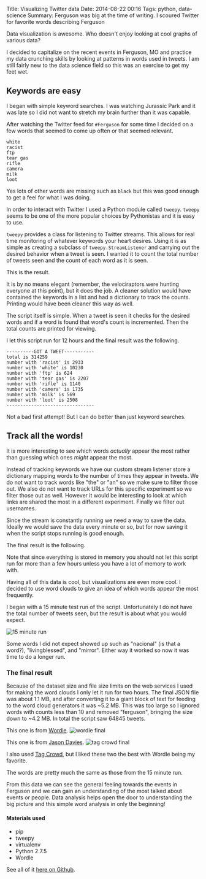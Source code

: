Title: Visualizing Twitter data
Date: 2014-08-22 00:16
Tags: python, data-science
Summary: Ferguson was big at the time of writing. I scoured Twitter for favorite words describing Ferguson

Data visualization is awesome. Who doesn't enjoy looking at cool graphs of various data? 

I decided to capitalize on the recent events in Ferguson, MO and practice my data crunching skills by looking at patterns in words used in tweets. I am still fairly new to the data science field so this was an exercise to get my feet wet. 

## Keywords are easy

I began with simple keyword searches. I was watching Jurassic Park and it was late so I did not want to stretch my brain further than it was capable. 

After watching the Twitter feed for `#Ferguson` for some time I decided on a few words that seemed to come up often or that seemed relevant. 

```
white
racist
ftp
tear gas
rifle
camera
milk
loot
```
Yes lots of other words are missing such as `black` but this was good enough to get a feel for what I was doing. 

In order to interact with Twitter I used a Python module called `tweepy`. `tweepy` seems to be one of the more popular choices by Pythonistas and it is easy to use. 

`tweepy` provides a class for listening to Twitter streams. This allows for real time monitoring of whatever keywords your heart desires. Using it is as simple as creating a subclass of `tweepy.StreamListener` and carrying out the desired behavior when a tweet is seen. I wanted it to count the total number of tweets seen and the count of each word as it is seen. 

This is the result.

<script src="https://gist.github.com/ThaWeatherman/9a2151fcf23bf66844d0/fe2dcfe9904f527121956c8c7cb0e948c76d1694.js"></script>

It is by no means elegant (remember, the velociraptors were hunting everyone at this point), but it does the job. A cleaner solution would have contained the keywords in a list and had a dictionary to track the counts. Printing would have been cleaner this way as well. 

The script itself is simple. When a tweet is seen it checks for the desired words and if a word is found that word's count is incremented. Then the total counts are printed for viewing. 

I let this script run for 12 hours and the final result was the following. 

```
----------GOT A TWEET-----------
total is 314259
number with 'racist' is 2933
number with 'white' is 10230
number with 'ftp' is 624
number with 'tear gas' is 2207
number with 'rifle' is 1140
number with 'camera' is 1735
number with 'milk' is 569
number with 'loot' is 2508
--------------------------------
```
Not a bad first attempt! But I can do better than just keyword searches. 

## Track all the words!

It is more interesting to see which words _actually_ appear the most rather than guessing which ones _might_ appear the most. 

Instead of tracking keywords we have our custom stream listener store a dictionary mapping words to the number of times they appear in tweets. We do not want to track words like "the" or "an" so we make sure to filter those out. We also do not want to track URLs for this specific experiment so we filter those out as well. However it would be interesting to look at which links are shared the most in a different experiment. Finally we filter out usernames. 

Since the stream is constantly running we need a way to save the data. Ideally we would save the data every minute or so, but for now saving it when the script stops running is good enough. 

The final result is the following. 

<script src="https://gist.github.com/ThaWeatherman/9a2151fcf23bf66844d0.js?file=analyze.py"></script>

Note that since everything is stored in memory you should not let this script run for more than a few hours unless you have a lot of memory to work with.

Having all of this data is cool, but visualizations are even more cool. I decided to use word clouds to give an idea of which words appear the most frequently. 

I began with a 15 minute test run of the script. Unfortunately I do not have the total number of tweets seen, but the result is about what you would expect. 

![15 minute run](/content/images/2014/Aug/example_cloud.png)

Some words I did not expect showed up such as "nacional" (is that a word?), "livingblessed", and "mirror". Either way it worked so now it was time to do a longer run.

### The final result

Because of the dataset size and file size limits on the web services I used for making the word clouds I only let it run for two hours. The final JSON file was about 1.1 MB, and after converting it to a giant block of text for feeding to the word cloud generators it was ~5.2 MB. This was too large so I ignored words with counts less than 10 and removed "ferguson", bringing the size down to ~4.2 MB. In total the script saw 64845 tweets. 

This one is from [Wordle](http://www.wordle.net/create).
![wordle final](/content/images/2014/Aug/final_cloud.png)

This one is from [Jason Davies](http://www.jasondavies.com/wordcloud/#%2F%2Fwww.jasondavies.com%2Fwordtree%2Fcat-in-the-hat.txt).
![tag crowd final](/content/images/2014/Aug/download.png)

I also used [Tag Crowd](http://tagcrowd.com/), but I liked these two the best with Wordle being my favorite. 

The words are pretty much the same as those from the 15 minute run. 

From this data we can see the general feeling towards the events in Ferguson and we can gain an understanding of the most talked about events or people. Data analysis helps open the door to understanding the big picture and this simple word analysis in only the beginning!

#### Materials used

- pip
- tweepy
- virtualenv
- Python 2.7.5
- Wordle

See all of it [here on Github](https://gist.github.com/ThaWeatherman/9a2151fcf23bf66844d0). 
